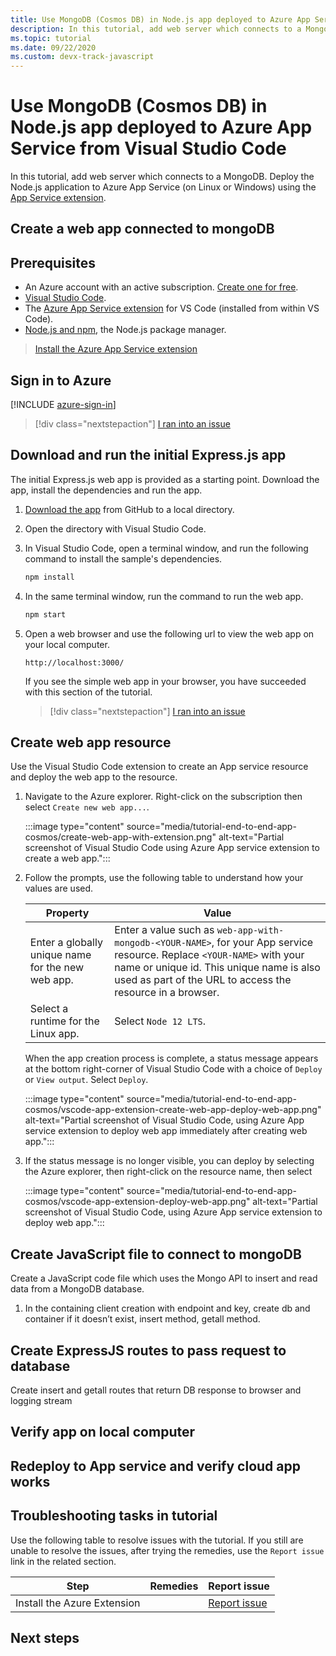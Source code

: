 ```yaml
---
title: Use MongoDB (Cosmos DB) in Node.js app deployed to Azure App Service from Visual Studio Code
description: In this tutorial, add web server which connects to a MongoDB. Deploy the Node.js application to Azure App Service (on Linux or Windows) using the App Service extension.
ms.topic: tutorial
ms.date: 09/22/2020
ms.custom: devx-track-javascript
---
```


# Use MongoDB (Cosmos DB) in Node.js app deployed to Azure App Service from Visual Studio Code

In this tutorial, add web server which connects to a MongoDB. Deploy the Node.js application to Azure App Service (on Linux or Windows) using the [App Service extension](https://marketplace.visualstudio.com/items?itemName=ms-azuretools.vscode-azureappservice).

## Create a web app connected to mongoDB



## Prerequisites

- An Azure account with an active subscription. [Create one for free](https://azure.microsoft.com/free/?utm_source=campaign&utm_campaign=vscode-tutorial-appservice-extension&mktingSource=vscode-tutorial-appservice-extension).
- [Visual Studio Code](https://code.visualstudio.com/).
- The [Azure App Service extension](https://marketplace.visualstudio.com/items?itemName=ms-azuretools.vscode-azureappservice) for VS Code (installed from within VS Code).
- [Node.js and npm](https://nodejs.org/en/download), the Node.js package manager.

> <a class="tutorial-install-extension-btn" href="https://marketplace.visualstudio.com/items?itemName=ms-azuretools.vscode-azureappservice">Install the Azure App Service extension</a>

## Sign in to Azure

[!INCLUDE [azure-sign-in](includes/azure-sign-in.md)]

> [!div class="nextstepaction"]
> [I ran into an issue](#troubleshooting-tasks-in-tutorial)

## Download and run the initial Express.js app

The initial Express.js web app is provided as a starting point. Download the app, install the dependencies and run the app.

1. [Download the app]() from GitHub to a local directory.
1. Open the directory with Visual Studio Code.
1. In Visual Studio Code, open a terminal window, and run the following command to install the sample's dependencies.

    ```javascript
    npm install
    ```

1. In the same terminal window, run the command to run the web app.

    ```javascript
    npm start
    ```

1. Open a web browser and use the following url to view the web app on your local computer.

    ```url
    http://localhost:3000/
    ```

    If you see the simple web app in your browser, you have succeeded with this section of the tutorial.

    > [!div class="nextstepaction"]
    > [I ran into an issue](#troubleshooting-tasks-in-tutorial)

## Create web app resource

Use the Visual Studio Code extension to create an App service resource and deploy the web app to the resource.

1. Navigate to the Azure explorer. Right-click on the subscription then select `Create new web app...`.

    :::image type="content" source="media/tutorial-end-to-end-app-cosmos/create-web-app-with-extension.png" alt-text="Partial screenshot of Visual Studio Code using Azure App service extension to create a web app.":::

1. Follow the prompts, use the following table to understand how your values are used.

    |Property|Value|
    |--|--|
    |Enter a globally unique name for the new web app.| Enter a value such as `web-app-with-mongodb-<YOUR-NAME>`, for your App service resource. Replace `<YOUR-NAME>` with your name or unique id. This unique name is also used as part of the URL to access the resource in a browser.|
    |Select a runtime for the Linux app.|Select `Node 12 LTS`.|

    When the app creation process is complete, a status message appears at the bottom right-corner of Visual Studio Code with a choice of `Deploy` or  `View output`. Select `Deploy`.

    :::image type="content" source="media/tutorial-end-to-end-app-cosmos/vscode-app-extension-create-web-app-deploy-web-app.png" alt-text="Partial screenshot of Visual Studio Code, using Azure App service extension to deploy web app immediately after creating web app.":::

1.  If the status message is no longer visible, you can deploy by selecting the Azure explorer, then right-click on the resource name, then select

    :::image type="content" source="media/tutorial-end-to-end-app-cosmos/vscode-app-extension-deploy-web-app.png" alt-text="Partial screenshot of Visual Studio Code, using Azure App service extension to deploy web app.":::

## Create JavaScript file to connect to mongoDB

Create a JavaScript code file which uses the Mongo API to insert and read data from a MongoDB database.

1. In the 
containing client creation with endpoint and key, create db and container if it doesn’t exist, insert method, getall method.

## Create ExpressJS routes to pass request to database

Create insert and getall routes that return DB response to browser and logging stream

## Verify app on local computer

## Redeploy to App service and verify cloud app works

## Troubleshooting tasks in tutorial

Use the following table to resolve issues with the tutorial. If you still are unable to resolve the issues, after trying the remedies, use the `Report issue` link in the related section.

|Step|Remedies|Report issue|
|--|--|--|
|Install the Azure Extension||[Report issue](https://www.research.net/r/PWZWZ52?tutorial=tutorial-azure-web-app-with-cosmosdb&step=install-vscode-extension-for-azure)|

## Next steps